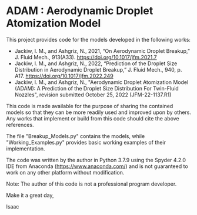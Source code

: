 # ADAM : Aerodynamic Droplet Atomization Model


This project provides code for the models developed in the following works:

   - Jackiw, I. M., and Ashgriz, N., 2021, “On Aerodynamic Droplet Breakup,” J. Fluid Mech., 913(A33). https://doi.org/10.1017/jfm.2021.7
   - Jackiw, I. M., and Ashgriz, N., 2022, “Prediction of the Droplet Size Distribution in Aerodynamic Droplet Breakup,” J. Fluid Mech., 940, p. A17. https://doi.org/10.1017/jfm.2022.249
   - Jackiw, I. M., and Ashgriz, N., "Aerodynamic Droplet Atomization Model (ADAM): A Prediction of the Droplet Size Distribution For Twin-Fluid Nozzles", revision submitted October 25, 2022 (JFM-22-1137.R1)

This code is made available for the purpose of sharing the contained models so that they can be more readily used and improved upon by others.
Any works that implement or build from this code should cite the above references.

The file "Breakup_Models.py" contains the models, while "Working_Examples.py" provides basic working examples of their implementation.

The code was written by the author in Python 3.7.9 using the Spyder 4.2.0 IDE from Anaconda (https://www.anaconda.com/)
    and is not guaranteed to work on any other platform without modification.
    
Note: The author of this code is not a professional program developer.


Make it a great day,

Isaac
